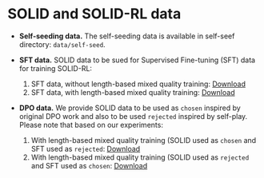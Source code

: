 # SOLID and SOLID-RL data

  - **Self-seeding data.** The self-seeding data is available in self-seef directory: `data/self-seed`.

  - **SFT data.** SOLID data to be sued for Supervised Fine-tuning (SFT) data for training SOLID-RL:

    1. SFT data, without length-based mixed quality training: [Download](https://www.dropbox.com/scl/fi/ix78lhl7qsvlf275fpliz/data_SFT-WoDPO-WoMixQ.json?rlkey=9m669pe9oj3jv8uc7obeby280&dl=0)
    2. SFT data, with length-based mixed quality training: [Download](https://www.dropbox.com/scl/fi/ix78lhl7qsvlf275fpliz/data_SFT-WoDPO-WoMixQ.json?rlkey=9m669pe9oj3jv8uc7obeby280&dl=0)

  - **DPO data.** We provide SOLID data to be used as `chosen` inspired by original DPO work and also to be used `rejected` inspired by self-play. Please note that based on our experiments:

    1. With length-based mixed quality training (SOLID used as `chosen` and SFT used as `rejected`: [Download](https://www.dropbox.com/scl/fi/i817cf0b1xks1c4bcvht6/DPO_data_SOLID-SFT-WoDPO-MixQV2.json-SOLIDChosen-SFTRejected.json?rlkey=k8dlqclf0vae3wg17g66uvfk1&dl=0)
    2. With length-based mixed quality training (SOLID used as `rejected` and SFT used as `chosen`: [Download](https://www.dropbox.com/scl/fi/1fdpe1kmym45epqjjuiud/DPO_data_SOLID-SFT-WoDPO-MixQV2.json-SOLIDRejected-SFTChosen.json?rlkey=7laxv1er7u4iq4vv2q3o5p247&dl=0)


